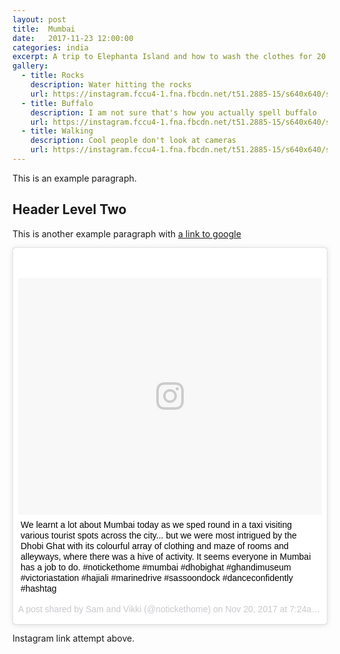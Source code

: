```yaml
---
layout: post
title:  Mumbai
date:   2017-11-23 12:00:00
categories: india
excerpt: A trip to Elephanta Island and how to wash the clothes for 20 million people.
gallery:
  - title: Rocks
    description: Water hitting the rocks  
    url: https://instagram.fccu4-1.fna.fbcdn.net/t51.2885-15/s640x640/sh0.08/e35/23823576_1947457875576727_7094434671819227136_n.jpg
  - title: Buffalo
    description: I am not sure that's how you actually spell buffalo
    url: https://instagram.fccu4-1.fna.fbcdn.net/t51.2885-15/s640x640/sh0.08/e35/23823507_143440966304990_6854230443877728256_n.jpg
  - title: Walking
    description: Cool people don't look at cameras
    url: https://instagram.fccu4-1.fna.fbcdn.net/t51.2885-15/s640x640/sh0.08/e35/23824573_186443128578428_6986558626785656832_n.jpg
---
```


This is an example paragraph.

## Header Level Two

This is another example paragraph with [a link to google](https://google.com)

<blockquote class="instagram-media" data-instgrm-captioned data-instgrm-version="7" style=" background:#FFF; border:0; border-radius:3px; box-shadow:0 0 1px 0 rgba(0,0,0,0.5),0 1px 10px 0 rgba(0,0,0,0.15); margin: 1px; max-width:658px; padding:0; width:99.375%; width:-webkit-calc(100% - 2px); width:calc(100% - 2px);"><div style="padding:8px;"> <div style=" background:#F8F8F8; line-height:0; margin-top:40px; padding:39.02777777777778% 0; text-align:center; width:100%;"> <div style=" background:url(data:image/png;base64,iVBORw0KGgoAAAANSUhEUgAAACwAAAAsCAMAAAApWqozAAAABGdBTUEAALGPC/xhBQAAAAFzUkdCAK7OHOkAAAAMUExURczMzPf399fX1+bm5mzY9AMAAADiSURBVDjLvZXbEsMgCES5/P8/t9FuRVCRmU73JWlzosgSIIZURCjo/ad+EQJJB4Hv8BFt+IDpQoCx1wjOSBFhh2XssxEIYn3ulI/6MNReE07UIWJEv8UEOWDS88LY97kqyTliJKKtuYBbruAyVh5wOHiXmpi5we58Ek028czwyuQdLKPG1Bkb4NnM+VeAnfHqn1k4+GPT6uGQcvu2h2OVuIf/gWUFyy8OWEpdyZSa3aVCqpVoVvzZZ2VTnn2wU8qzVjDDetO90GSy9mVLqtgYSy231MxrY6I2gGqjrTY0L8fxCxfCBbhWrsYYAAAAAElFTkSuQmCC); display:block; height:44px; margin:0 auto -44px; position:relative; top:-22px; width:44px;"></div></div> <p style=" margin:8px 0 0 0; padding:0 4px;"> <a href="https://www.instagram.com/p/BbuNNtYnzie/" style=" color:#000; font-family:Arial,sans-serif; font-size:14px; font-style:normal; font-weight:normal; line-height:17px; text-decoration:none; word-wrap:break-word;" target="_blank">We learnt a lot about Mumbai today as we sped round in a taxi visiting various tourist spots across the city... but we were most intrigued by the Dhobi Ghat with its colourful array of clothing and maze of rooms and alleyways, where there was a hive of activity. It seems everyone in Mumbai has a job to do. #notickethome #mumbai #dhobighat #ghandimuseum #victoriastation #hajiali #marinedrive #sassoondock #danceconfidently #hashtag</a></p> <p style=" color:#c9c8cd; font-family:Arial,sans-serif; font-size:14px; line-height:17px; margin-bottom:0; margin-top:8px; overflow:hidden; padding:8px 0 7px; text-align:center; text-overflow:ellipsis; white-space:nowrap;">A post shared by Sam and Vikki (@notickethome) on <time style=" font-family:Arial,sans-serif; font-size:14px; line-height:17px;" datetime="2017-11-20T15:24:25+00:00">Nov 20, 2017 at 7:24am PST</time></p></div></blockquote> <script async defer src="//platform.instagram.com/en_US/embeds.js"></script>

Instagram link attempt above.
